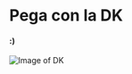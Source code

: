 # Pega con la DK
#### :)

![Image of DK](https://user-images.githubusercontent.com/129756153/232072339-df5c2eb6-d4d9-4cc2-af3b-7b587ac90745.png)

```Dale pibe activa´´´
